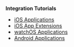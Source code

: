 **Integration Tutorials**

- [iOS Applications](./PowerAuth-SDK-for-iOS.md)
- [iOS App Extensions](./PowerAuth-SDK-for-iOS-Extensions.md)
- [watchOS Applications](./PowerAuth-SDK-for-watchOS.md)
- [Android Applications](./PowerAuth-SDK-for-Android.md)
